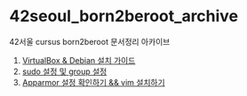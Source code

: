 # 42seoul_born2beroot_archive
42서울 cursus born2beroot 문서정리 아카이브

1. [VirtualBox & Debian 설치 가이드](/1\)debian_install_guide.md)
2. [sudo 설정 및 group 설정](/2\)sudo_setting_&_group_setting.md)
3. [Apparmor 설정 확인하기 && vim 설치하기](/3\)setting_Apparmor_&_Vim_install.md)
